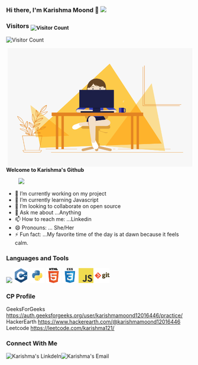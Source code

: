 ### Hi there, I'm Karishma Moond 👋 <img src="https://media.giphy.com/media/hvRJCLFzcasrR4ia7z/giphy.gif" width="30px">
<sup><h3>Visitors </sup> <sub>
![Visitor Count](https://profile-counter.glitch.me/{suman}/count.svg)</sub></h3>
![Visitor Count](https://profile-counter.glitch.me/{karishma}/count.svg)</sub></h3>


<img align="right" alt="GIF" src="https://github.com/suman0771/suman0771/blob/main/image.gif?raw=true" width="500" height="320" />
<b>Welcome to Karishma's Github</b>
 <p> &ensp; &ensp; &ensp;  <img src="https://media.giphy.com/media/WMRb9p6N4mtIRtE2zr/giphy.gif" width="70px"></p>

- 🔭 I’m currently working on my project
- 🌱 I’m currently learning Javascript
- 👯 I’m looking to collaborate on open source
- 💬 Ask me about ...Anything
- 📫 How to reach me: ...Linkedin
- 😄 Pronouns: ... She/Her
- ⚡ Fun fact: ...My favorite time of the day is at dawn because it feels calm.

### Languages and Tools
<code><img height="40" src="https://camo.githubusercontent.com/2771059ece39a91f0ca8afe0205a540e3af66f435508ba80b080eb249479d4dc/68747470733a2f2f696d672e69636f6e73382e636f6d2f636f6c6f722f34382f3030303030302f632d70726f6772616d6d696e672e706e67"></code>
<code><img height="40" src="https://raw.githubusercontent.com/github/explore/80688e429a7d4ef2fca1e82350fe8e3517d3494d/topics/cpp/cpp.png"></code>
<code><img height="40" src="https://raw.githubusercontent.com/github/explore/80688e429a7d4ef2fca1e82350fe8e3517d3494d/topics/python/python.png"></code>
<code><img height="40" src="https://raw.githubusercontent.com/github/explore/80688e429a7d4ef2fca1e82350fe8e3517d3494d/topics/html/html.png"></code>
<code><img height="40" src="https://raw.githubusercontent.com/github/explore/80688e429a7d4ef2fca1e82350fe8e3517d3494d/topics/css/css.png"></code>
<code><img height="40" src="https://raw.githubusercontent.com/github/explore/80688e429a7d4ef2fca1e82350fe8e3517d3494d/topics/javascript/javascript.png"></code>
<code><img height="40" src="https://raw.githubusercontent.com/github/explore/80688e429a7d4ef2fca1e82350fe8e3517d3494d/topics/git/git.png"></code>



### CP Profile
GeeksForGeeks <a href="https://auth.geeksforgeeks.org/user/karishmamoond12016446/practice/">https://auth.geeksforgeeks.org/user/karishmamoond12016446/practice/ </a><br>
HackerEarth <a href="https://www.hackerearth.com/@karishmamoond12016446">https://www.hackerearth.com/@karishmamoond12016446 </a><br>
Leetcode <a href="https://leetcode.com/karishma121/">https://leetcode.com/karishma121/ </a>




### Connect With Me

<a href="https://www.linkedin.com/in/karishma-moond-ab7563200/" target="_blank">
  <img align="left" alt="Karishma's LinkdeIn" src="https://img.shields.io/badge/LinkedIn-0077B5?style=for-the-badge&logo=linkedin&logoColor=white" />
</a>
<a href="karishmamoond12016446@gmail.com" target="_blank">
  <img align="left" alt="Karishma's Email" src="https://img.shields.io/badge/Gmail-D14836?style=for-the-badge&logo=gmail&logoColor=white" />
</a>
